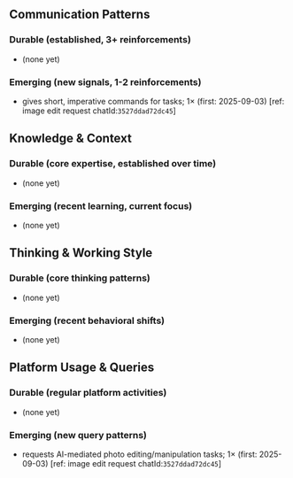## Communication Patterns
### Durable (established, 3+ reinforcements)
- (none yet)

### Emerging (new signals, 1-2 reinforcements)
- gives short, imperative commands for tasks; 1× (first: 2025-09-03) [ref: image edit request chatId:`3527ddad72dc45`]

## Knowledge & Context
### Durable (core expertise, established over time)
- (none yet)

### Emerging (recent learning, current focus)
- (none yet)

## Thinking & Working Style
### Durable (core thinking patterns)
- (none yet)

### Emerging (recent behavioral shifts)
- (none yet)

## Platform Usage & Queries
### Durable (regular platform activities)
- (none yet)

### Emerging (new query patterns)
- requests AI-mediated photo editing/manipulation tasks; 1× (first: 2025-09-03) [ref: image edit request chatId:`3527ddad72dc45`]